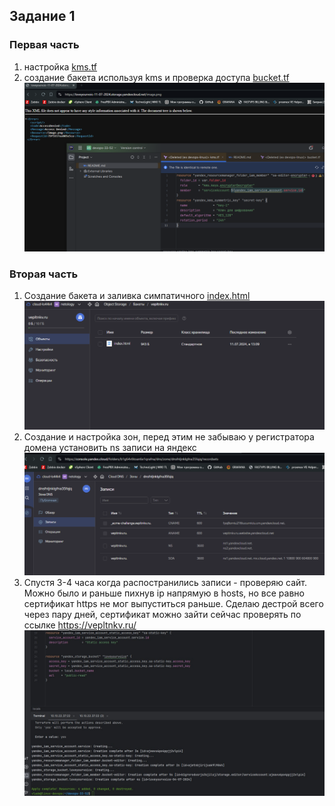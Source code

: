 ## Задание 1
### Первая часть
1) настройка [kms.tf](terraform%2Fkms.tf)
2) создание бакета используя kms и проверка доступа [bucket.tf](terraform%2Fbucket.tf)
   ![1.png](img%2F1.png)
### Вторая часть
1) Создание бакета и заливка симпатичного [index.html](index.html)
   ![2.png](img%2F2.png)
2) Создание и настройка зон, перед этим не забываю у регистратора домена установить ns записи на яндекс
   ![img.png](img%2Fimg.png)
3) Спустя 3-4 часа когда распостранились записи - проверяю сайт. Можно было и раньше пихнув ip напрямую в hosts, но все равно сертификат https не мог выпуститься раньше. Сделаю дестрой всего через пару дней, сертификат можно зайти сейчас проверять по ссылке https://vepltnkv.ru/
   ![img_1.png](img%2Fimg_1.png)
